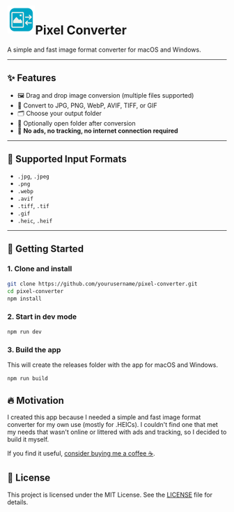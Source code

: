 <img src="./public/icon.png" alt="Pixel Converter icon" width="64" align="left" />

# Pixel Converter

A simple and fast image format converter for macOS and Windows.


---

## ✨ Features

- 🖼️ Drag and drop image conversion (multiple files supported)
- 🔄 Convert to JPG, PNG, WebP, AVIF, TIFF, or GIF
- 🗂️ Choose your output folder
- 📂 Optionally open folder after conversion
- 💅 **No ads, no tracking, no internet connection required**

---

## 🧪 Supported Input Formats

- `.jpg`, `.jpeg`
- `.png`
- `.webp`
- `.avif`
- `.tiff`, `.tif`
- `.gif`
- `.heic`, `.heif` 

---

## 🚀 Getting Started

### 1. Clone and install

```bash
git clone https://github.com/yourusername/pixel-converter.git
cd pixel-converter
npm install
```
### 2. Start in dev mode

```bash
npm run dev
```

### 3. Build the app

This will create the releases folder with the app for macOS and Windows.

```bash
npm run build
```

## 🔥 Motivation
I created this app because I needed a simple and fast image format converter for my own use (mostly for .HEICs). I couldn't find one that met my needs that wasn't online or littered with ads and tracking, so I decided to build it myself.

If you find it useful, [consider buying me a coffee ☕️](https://www.buymeacoffee.com/pixelator).

## 📝 License
This project is licensed under the MIT License. See the [LICENSE](LICENSE) file for details.
